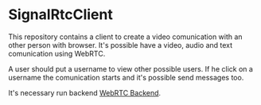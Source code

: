 # SignalRtcClient

This repository contains a client to create a video comunication with an other person with browser.
It's possible have a video, audio and text comunication using WebRTC.

A user should put a username to view other possible users. If he click on a username the comunication starts and it's possible send messages too.

It's necessary run backend [WebRTC Backend](https://github.com/Fenice6/WebRTC).
